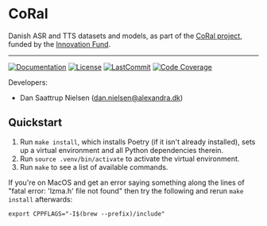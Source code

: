 # CoRal

Danish ASR and TTS datasets and models, as part of the [CoRal
project](https://alexandra.dk/coral/), funded by the [Innovation
Fund](https://innovationsfonden.dk/).

______________________________________________________________________
[![Documentation](https://img.shields.io/badge/docs-passing-green)](https://alexandrainst.github.io/coral/coral.html)
[![License](https://img.shields.io/github/license/alexandrainst/coral)](https://github.com/alexandrainst/coral/blob/main/LICENSE)
[![LastCommit](https://img.shields.io/github/last-commit/alexandrainst/coral)](https://github.com/alexandrainst/coral/commits/main)
[![Code Coverage](https://img.shields.io/badge/Coverage-55%25-orange.svg)](https://github.com/alexandrainst/coral/tree/main/tests)


Developers:

- Dan Saattrup Nielsen (dan.nielsen@alexandra.dk)


## Quickstart

1. Run `make install`, which installs Poetry (if it isn't already installed), sets up a
   virtual environment and all Python dependencies therein.
2. Run `source .venv/bin/activate` to activate the virtual environment.
3. Run `make` to see a list of available commands.

If you're on MacOS and get an error saying something along the lines of "fatal error:
'lzma.h' file not found" then try the following and rerun `make install` afterwards:

```
export CPPFLAGS="-I$(brew --prefix)/include"
```
